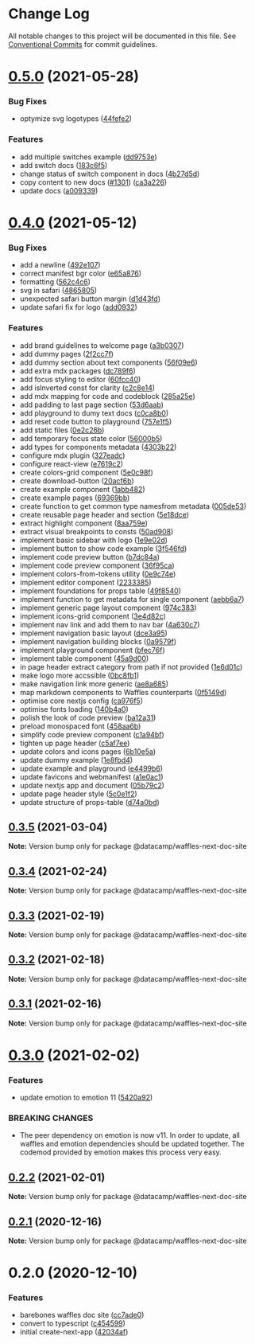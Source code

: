 # Change Log

All notable changes to this project will be documented in this file.
See [Conventional Commits](https://conventionalcommits.org) for commit guidelines.

# [0.5.0](https://github.com/datacamp/design-system/compare/@datacamp/waffles-next-doc-site@0.4.0...@datacamp/waffles-next-doc-site@0.5.0) (2021-05-28)


### Bug Fixes

* optymize svg logotypes ([44fefe2](https://github.com/datacamp/design-system/commit/44fefe2))


### Features

* add multiple switches example ([dd9753e](https://github.com/datacamp/design-system/commit/dd9753e))
* add switch docs ([183c6f5](https://github.com/datacamp/design-system/commit/183c6f5))
* change status of switch component in docs ([4b27d5d](https://github.com/datacamp/design-system/commit/4b27d5d))
* copy content to new docs ([#1301](https://github.com/datacamp/design-system/issues/1301)) ([ca3a226](https://github.com/datacamp/design-system/commit/ca3a226))
* update docs ([a009339](https://github.com/datacamp/design-system/commit/a009339))





# [0.4.0](https://github.com/datacamp/design-system/compare/@datacamp/waffles-next-doc-site@0.3.5...@datacamp/waffles-next-doc-site@0.4.0) (2021-05-12)


### Bug Fixes

* add a newline ([492e107](https://github.com/datacamp/design-system/commit/492e107))
* correct manifest bgr color ([e65a876](https://github.com/datacamp/design-system/commit/e65a876))
* formatting ([562c4c6](https://github.com/datacamp/design-system/commit/562c4c6))
* svg in safari ([4865805](https://github.com/datacamp/design-system/commit/4865805))
* unexpected safari button margin ([d1d43fd](https://github.com/datacamp/design-system/commit/d1d43fd))
* update safari fix for logo ([add0932](https://github.com/datacamp/design-system/commit/add0932))


### Features

* add brand guidelines to welcome page ([a3b0307](https://github.com/datacamp/design-system/commit/a3b0307))
* add dummy pages ([2f2cc7f](https://github.com/datacamp/design-system/commit/2f2cc7f))
* add dummy section about text components ([56f09e6](https://github.com/datacamp/design-system/commit/56f09e6))
* add extra mdx packages ([dc789f6](https://github.com/datacamp/design-system/commit/dc789f6))
* add focus styling to editor ([60fcc40](https://github.com/datacamp/design-system/commit/60fcc40))
* add isInverted const for clarity ([c2c8e14](https://github.com/datacamp/design-system/commit/c2c8e14))
* add mdx mapping for code and codeblock ([285a25e](https://github.com/datacamp/design-system/commit/285a25e))
* add padding to last page section ([53d6aab](https://github.com/datacamp/design-system/commit/53d6aab))
* add playground to dumy text docs ([c0ca8b0](https://github.com/datacamp/design-system/commit/c0ca8b0))
* add reset code button to playground ([757e1f5](https://github.com/datacamp/design-system/commit/757e1f5))
* add static files ([0e2c26b](https://github.com/datacamp/design-system/commit/0e2c26b))
* add temporary focus state color ([56000b5](https://github.com/datacamp/design-system/commit/56000b5))
* add types for components metadata ([4303b22](https://github.com/datacamp/design-system/commit/4303b22))
* configure mdx plugin ([327eadc](https://github.com/datacamp/design-system/commit/327eadc))
* configure react-view ([e7619c2](https://github.com/datacamp/design-system/commit/e7619c2))
* create colors-grid component ([5e0c98f](https://github.com/datacamp/design-system/commit/5e0c98f))
* create download-button ([20acf6b](https://github.com/datacamp/design-system/commit/20acf6b))
* create example component ([1abb482](https://github.com/datacamp/design-system/commit/1abb482))
* create example pages ([69369bb](https://github.com/datacamp/design-system/commit/69369bb))
* create function to get common type namesfrom metadata ([005de53](https://github.com/datacamp/design-system/commit/005de53))
* create reusable page header and section ([5e18dce](https://github.com/datacamp/design-system/commit/5e18dce))
* extract highlight component ([8aa759e](https://github.com/datacamp/design-system/commit/8aa759e))
* extract visual breakpoints to consts ([50ad908](https://github.com/datacamp/design-system/commit/50ad908))
* implement basic sidebar with logo ([1e9e02d](https://github.com/datacamp/design-system/commit/1e9e02d))
* implement button to show code example ([3f546fd](https://github.com/datacamp/design-system/commit/3f546fd))
* implement code preview button ([b7dc84a](https://github.com/datacamp/design-system/commit/b7dc84a))
* implement code preview component ([36f95ca](https://github.com/datacamp/design-system/commit/36f95ca))
* implement colors-from-tokens utility ([0e9c74e](https://github.com/datacamp/design-system/commit/0e9c74e))
* implement editor component ([2233385](https://github.com/datacamp/design-system/commit/2233385))
* implement foundations for props table ([49f8540](https://github.com/datacamp/design-system/commit/49f8540))
* implement function to get metadata for single component ([aebb6a7](https://github.com/datacamp/design-system/commit/aebb6a7))
* implement generic page layout component ([974c383](https://github.com/datacamp/design-system/commit/974c383))
* implement icons-grid component ([3e4d82c](https://github.com/datacamp/design-system/commit/3e4d82c))
* implement nav link and add them to nav bar ([4a630c7](https://github.com/datacamp/design-system/commit/4a630c7))
* implement navigation basic layout ([dce3a95](https://github.com/datacamp/design-system/commit/dce3a95))
* implement navigation building blocks ([0a9579f](https://github.com/datacamp/design-system/commit/0a9579f))
* implement playground component ([bfec76f](https://github.com/datacamp/design-system/commit/bfec76f))
* implement table component ([45a9d00](https://github.com/datacamp/design-system/commit/45a9d00))
* in page header extract category from path if not provided ([1e6d01c](https://github.com/datacamp/design-system/commit/1e6d01c))
* make logo more accssible ([0bc8fb1](https://github.com/datacamp/design-system/commit/0bc8fb1))
* make navigation link more generic ([ae8a685](https://github.com/datacamp/design-system/commit/ae8a685))
* map markdown components to Waffles counterparts ([0f5149d](https://github.com/datacamp/design-system/commit/0f5149d))
* optimise core nextjs config ([ca976f5](https://github.com/datacamp/design-system/commit/ca976f5))
* optimise fonts loading ([140b4a0](https://github.com/datacamp/design-system/commit/140b4a0))
* polish the look of code preview ([ba12a31](https://github.com/datacamp/design-system/commit/ba12a31))
* preload monospaced font ([458aa6b](https://github.com/datacamp/design-system/commit/458aa6b))
* simplify code preview component ([c1a94bf](https://github.com/datacamp/design-system/commit/c1a94bf))
* tighten up page header ([c5af7ee](https://github.com/datacamp/design-system/commit/c5af7ee))
* update colors and icons pages ([6b10e5a](https://github.com/datacamp/design-system/commit/6b10e5a))
* update dummy example ([1e8fbd4](https://github.com/datacamp/design-system/commit/1e8fbd4))
* update example and playground ([e4499b6](https://github.com/datacamp/design-system/commit/e4499b6))
* update favicons and webmanifest ([a1e0ac1](https://github.com/datacamp/design-system/commit/a1e0ac1))
* update nextjs app and document ([05b79c2](https://github.com/datacamp/design-system/commit/05b79c2))
* update page header style ([5c0e1f2](https://github.com/datacamp/design-system/commit/5c0e1f2))
* update structure of props-table ([d74a0bd](https://github.com/datacamp/design-system/commit/d74a0bd))





## [0.3.5](https://github.com/datacamp/design-system/compare/@datacamp/waffles-next-doc-site@0.3.4...@datacamp/waffles-next-doc-site@0.3.5) (2021-03-04)

**Note:** Version bump only for package @datacamp/waffles-next-doc-site





## [0.3.4](https://github.com/datacamp/design-system/compare/@datacamp/waffles-next-doc-site@0.3.3...@datacamp/waffles-next-doc-site@0.3.4) (2021-02-24)

**Note:** Version bump only for package @datacamp/waffles-next-doc-site





## [0.3.3](https://github.com/datacamp/design-system/compare/@datacamp/waffles-next-doc-site@0.3.2...@datacamp/waffles-next-doc-site@0.3.3) (2021-02-19)

**Note:** Version bump only for package @datacamp/waffles-next-doc-site





## [0.3.2](https://github.com/datacamp/design-system/compare/@datacamp/waffles-next-doc-site@0.3.1...@datacamp/waffles-next-doc-site@0.3.2) (2021-02-18)

**Note:** Version bump only for package @datacamp/waffles-next-doc-site





## [0.3.1](https://github.com/datacamp/design-system/compare/@datacamp/waffles-next-doc-site@0.3.0...@datacamp/waffles-next-doc-site@0.3.1) (2021-02-16)

**Note:** Version bump only for package @datacamp/waffles-next-doc-site





# [0.3.0](https://github.com/datacamp/design-system/compare/@datacamp/waffles-next-doc-site@0.2.2...@datacamp/waffles-next-doc-site@0.3.0) (2021-02-02)


### Features

* update emotion to emotion 11 ([5420a92](https://github.com/datacamp/design-system/commit/5420a92))


### BREAKING CHANGES

* The peer dependency on emotion is now v11. In order to update, all waffles and emotion dependencies should be updated together. The codemod provided by emotion makes this process very easy.





## [0.2.2](https://github.com/datacamp/design-system/compare/@datacamp/waffles-next-doc-site@0.2.1...@datacamp/waffles-next-doc-site@0.2.2) (2021-02-01)

**Note:** Version bump only for package @datacamp/waffles-next-doc-site





## [0.2.1](https://github.com/datacamp/design-system/compare/@datacamp/waffles-next-doc-site@0.2.0...@datacamp/waffles-next-doc-site@0.2.1) (2020-12-16)

**Note:** Version bump only for package @datacamp/waffles-next-doc-site





# 0.2.0 (2020-12-10)


### Features

* barebones waffles doc site ([cc7ade0](https://github.com/datacamp/design-system/commit/cc7ade0))
* convert to typescript ([c454599](https://github.com/datacamp/design-system/commit/c454599))
* initial create-next-app ([42034af](https://github.com/datacamp/design-system/commit/42034af))
